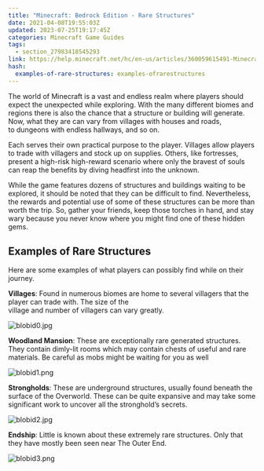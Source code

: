 ```yaml
---
title: "Minecraft: Bedrock Edition - Rare Structures"
date: 2021-04-08T19:55:03Z
updated: 2023-07-25T19:17:45Z
categories: Minecraft Game Guides
tags:
  - section_27983418545293
link: https://help.minecraft.net/hc/en-us/articles/360059615491-Minecraft-Bedrock-Edition-Rare-Structures
hash:
  examples-of-rare-structures: examples-ofrarestructures
---
```


The world of Minecraft is a vast and endless realm where players should expect the unexpected while exploring. With the many different biomes and regions there is also the chance that a structure or building will generate. Now, what they are can vary from villages with houses and roads, to dungeons with endless hallways, and so on.  

Each serves their own practical purpose to the player. Villages allow players to trade with villagers and stock up on supplies. Others, like fortresses, present a high-risk high-reward scenario where only the bravest of souls can reap the benefits by diving headfirst into the unknown.  

While the game features dozens of structures and buildings waiting to be explored, it should be noted that they can be difficult to find. Nevertheless, the rewards and potential use of some of these structures can be more than worth the trip. So, gather your friends, keep those torches in hand, and stay wary because you never know where you might find one of these hidden gems.

## Examples of Rare Structures 

Here are some examples of what players can possibly find while on their journey. 

**Villages**: Found in numerous biomes are home to several villagers that the player can trade with. The size of the village and number of villagers can vary greatly. 

![blobid0.jpg](https://minecrafthelp.zendesk.com/hc/article_attachments/360091952351)

**Woodland Mansion**: These are exceptionally rare generated structures. They contain dimly-lit rooms which may contain chests of useful and rare materials. Be careful as mobs might be waiting for you as well

![blobid1.png](https://minecrafthelp.zendesk.com/hc/article_attachments/360091952411)

**Strongholds**: These are underground structures, usually found beneath the surface of the Overworld. These can be quite expansive and may take some significant work to uncover all the stronghold’s secrets.

![blobid2.jpg](https://minecrafthelp.zendesk.com/hc/article_attachments/360091954031)

**Endship**: Little is known about these extremely rare structures. Only that they have mostly been seen near The Outer End. 

![blobid3.png](https://minecrafthelp.zendesk.com/hc/article_attachments/360091954111)
